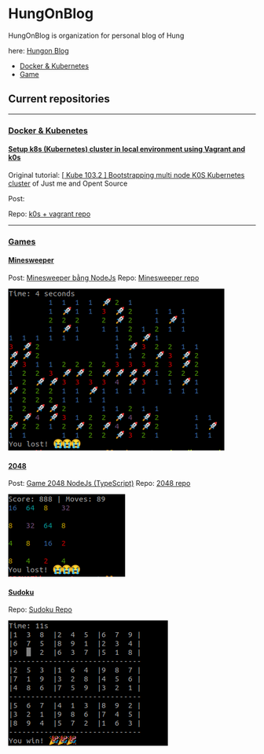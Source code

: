 # HungOnBlog
HungOnBlog is organization for personal blog of Hung

here: [Hungon Blog](https://hungon.notion.site)

- [Docker & Kubernetes](#docker-kube)
- [Game](#games)

## Current repositories
---
### [Docker & Kubenetes](#docker-kube)

#### [Setup k8s (Kubernetes) cluster in local environment using Vagrant and k0s](#k0s-vagrant)

Original tutorial: [[ Kube 103.2 ] Bootstrapping multi node K0S Kubernetes cluster](https://www.youtube.com/watch?v=5n67mohikjY&t=26s) of Just me and Opent Source

Post:

Repo: [k0s + vagrant repo](https://github.com/HungOnBlog/vagrant_k0s)

---
### [Games](#games)

#### [Minesweeper](#minesweeper)

Post: [Minesweeper bằng NodeJs](https://hungon.notion.site/Minesweeper-b-ng-NodeJs-Typescript-37f60efdd18640e58bf016ebf68c5609)
Repo: [Minesweeper repo](https://github.com/HungOnBlog/minesweeper)

![Minesweeper](https://github.com/HungOnBlog/minesweeper/blob/master/minesweeper.png)

#### [2048](#2048)

Post: [Game 2048 NodeJs (TypeScript)](https://hungon.notion.site/Game-2048-NodeJs-TypeScript-0ae4e71d6d5142539eb3655524c068d1)
Repo: [2048 repo](https://github.com/HungOnBlog/2048)

![2048](https://github.com/HungOnBlog/2048/blob/master/2048.png)

#### [Sudoku](#sudoku)
Repo: [Sudoku Repo](https://github.com/HungOnBlog/sudoku)

![Sudoku Repo](https://github.com/HungOnBlog/sudoku/blob/master/sudoku.png)
